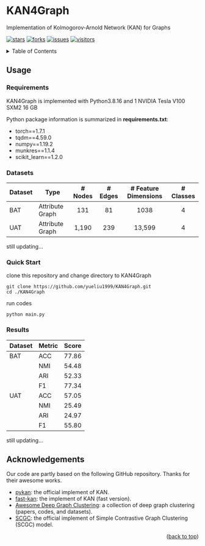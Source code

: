 # KAN4Graph

Implementation of Kolmogorov-Arnold Network (KAN) for Graphs

[![stars](https://img.shields.io/github/stars/yueliu1999/KAN4Graph?color=yellow)](https://github.com/yueliu1999/KAN4Graph/stars)
[![forks](https://img.shields.io/github/forks/yueliu1999/KAN4Graph?color=lightblue)](https://github.com/yueliu1999/KAN4Graph/forks)
[![ issues](https://img.shields.io/github/issues-raw/yueliu1999/KAN4Graph?color=%23FF9600)](https://github.com/yueliu1999/KAN4Graph/issues)
[![ visitors](https://visitor-badge.glitch.me/badge?page_id=yueliu1999.KAN4Graph)](https://github.com/yueliu1999/KAN4Graph)





<details>
  <summary>Table of Contents</summary>
  <ol>
    <li><a href="#Usage">Usage</a></li>
    <li><a href="#acknowledgement">Acknowledgement</a></li>
  </ol>
</details>



## Usage



### Requirements

KAN4Graph is implemented with Python3.8.16 and 1 NVIDIA Tesla V100 SXM2 16 GB



Python package information is summarized in **requirements.txt**:

- torch==1.7.1
- tqdm==4.59.0
- numpy==1.19.2
- munkres==1.1.4
- scikit_learn==1.2.0



### Datasets

| Dataset | Type            | # Nodes | # Edges | # Feature Dimensions | # Classes |
| ------- | --------------- | :-----: | :-----: | :------------------: | :-------: |
| BAT     | Attribute Graph |   131   |   81    |         1038         |     4     |
| UAT     | Attribute Graph |  1,190  |   239   |        13,599        |     4     |

still updating...



### Quick Start

clone this repository and change directory to KAN4Graph

```
git clone https://github.com/yueliu1999/KAN4Graph.git
cd ./KAN4Graph
```



run codes

```
python main.py
```



### Results

| Dataset | Metric | Score |
| ------- | ------ | ----- |
| BAT     | ACC    | 77.86 |
|         | NMI    | 54.48 |
|         | ARI    | 52.33 |
|         | F1     | 77.34 |
| UAT     | ACC    | 57.05 |
|         | NMI    | 25.49 |
|         | ARI    | 24.97 |
|         | F1     | 55.80 |

still updating...



## Acknowledgements

Our code are partly based on the following GitHub repository. Thanks for their awesome works. 
- [pykan](https://github.com/KindXiaoming/pykan): the official implement of KAN.
- [fast-kan](https://github.com/ZiyaoLi/fast-kan): the implement of KAN (fast version). 
- [Awesome Deep Graph Clustering](https://github.com/yueliu1999/Awesome-Deep-Graph-Clustering): a collection of deep graph clustering (papers, codes, and datasets). 
- [SCGC](https://github.com/yueliu1999/SCGC): the official implement of Simple Contrastive Graph Clustering (SCGC) model.









<p align="right">(<a href="#top">back to top</a>)</p>

